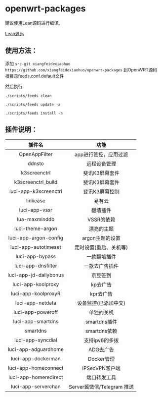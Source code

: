 # openwrt-packages

建议使用Lean源码进行编译。

[Lean源码](https://github.com/coolsnowwolf/lede)


## 使用方法：

添加 `src-git xiangfeidexiaohuo https://github.com/xiangfeidexiaohuo/openwrt-packages` 到OpenWRT源码根目录feeds.conf.default文件

然后执行

 `./scripts/feeds clean` 

 `./scripts/feeds update -a` 

 `./scripts/feeds install -a`



## 插件说明：

|插件名|功能|
| :----: | :----: |
| OpenAppFilter | app进行管控，应用过滤 |
| ddnsto | 远程设备管理 |
| k3screenctrl | 斐讯K3屏幕套件 |
| k3screenctrl_build | 斐讯K3屏幕套件 |
| luci-app-k3screenctrl | 斐讯K3屏幕控制 |
| linkease | 易有云 |
| luci-app-vssr | 翻墙插件 |
| lua-maxminddb | VSSR的依赖 |
| luci-theme-argon | 漂亮的主题 |
| luci-app-argon-config | argon主题的设置 |
| luci-app-autotimeset | 定时设置(重启、关机等) |
| luci-app-bypass | 一款翻墙插件 |
| luci-app-dnsfilter | 一款去广告插件 |
| luci-app-jd-dailybonus | 京豆签到 |
| luci-app-koolproxy | kp去广告 |
| luci-app-koolproxyR | kpr去广告 |
| luci-app-netdata | 设备监控(已添加中文) |
| luci-app-poweroff | 单独的关机 |
| luci-app-smartdns | smartdns插件 |
| smartdns | smartdns依赖 |
| luci-app-syncdial | 支持ipv6的多拨 |
| luci-app-adguardhome | ADG去广告 |
| luci-app-dockerman | Docker管理 |
| luci-app-homeconnect | IPSecVPN客户端 |
| luci-app-homeredirect | 端口转发工具 |
| luci-app-serverchan | Server酱微信/Telegram 推送 |

